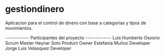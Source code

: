 # gestiondinero
Aplicacion para el control de dinero con base a categorias y tipos de movimientos.

------------ Participantes del proyecto -------------
Luis Humberto Ososrio Scrum Master
Heynar Soto Product Owner
Estefania Muñoz Developer
Jorge Luis Velasquez Developer 
